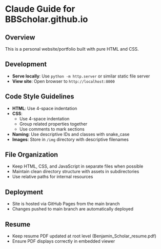 # Claude Guide for BBScholar.github.io

## Overview
This is a personal website/portfolio built with pure HTML and CSS.

## Development
- **Serve locally**: Use `python -m http.server` or similar static file server
- **View site**: Open browser to `http://localhost:8000`

## Code Style Guidelines
- **HTML**: Use 4-space indentation
- **CSS**: 
  - Use 4-space indentation
  - Group related properties together
  - Use comments to mark sections
- **Naming**: Use descriptive IDs and classes with snake_case
- **Images**: Store in `/img` directory with descriptive filenames

## File Organization
- Keep HTML, CSS, and JavaScript in separate files when possible
- Maintain clean directory structure with assets in subdirectories
- Use relative paths for internal resources

## Deployment
- Site is hosted via GitHub Pages from the main branch
- Changes pushed to main branch are automatically deployed

## Resume
- Keep resume PDF updated at root level (Benjamin_Scholar_resume.pdf)
- Ensure PDF displays correctly in embedded viewer